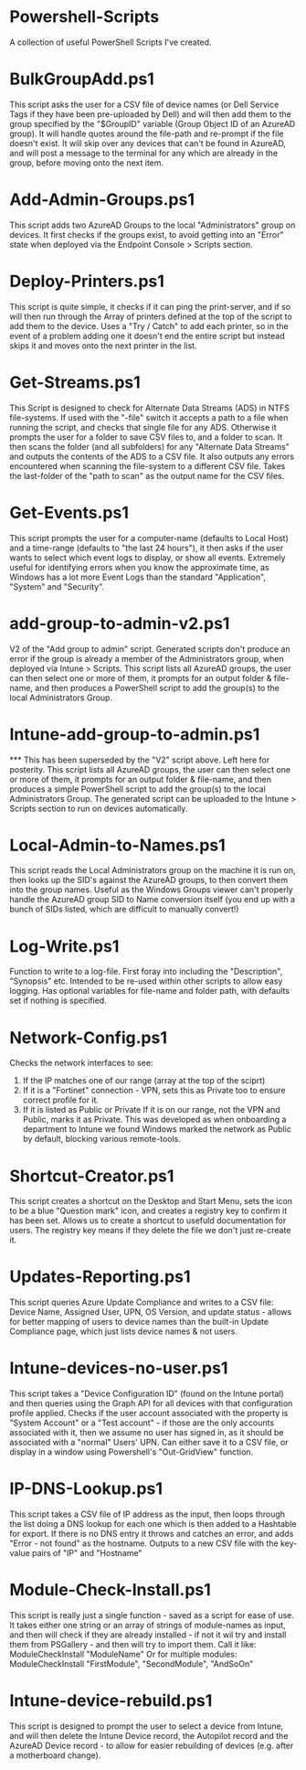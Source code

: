 # Powershell-Scripts
A collection of useful PowerShell Scripts I've created.

# BulkGroupAdd.ps1
This script asks the user for a CSV file of device names (or Dell Service Tags if they have been pre-uploaded by Dell) and will then add them to the group specified by the "$GroupID" variable (Group Object ID of an AzureAD group). It will handle quotes around the file-path and re-prompt if the file doesn't exist. It will skip over any devices that can't be found in AzureAD, and will post a message to the terminal for any which are already in the group, before moving onto the next item.

# Add-Admin-Groups.ps1
This script adds two AzureAD Groups to the local "Administrators" group on devices. It first checks if the groups exist, to avoid getting into an "Error" state when deployed via the Endpoint Console > Scripts section.

# Deploy-Printers.ps1
This script is quite simple, it checks if it can ping the print-server, and if so will then run through the Array of printers defined at the top of the script to add them to the device. Uses a "Try / Catch" to add each printer, so in the event of a problem adding one it doesn't end the entire script but instead skips it and moves onto the next printer in the list.

# Get-Streams.ps1
This Script is designed to check for Alternate Data Streams (ADS) in NTFS file-systems. If used with the "-file" switch it accepts a path to a file when running the script, and checks that single file for any ADS. Otherwise it prompts the user for a folder to save CSV files to, and a folder to scan. It then scans the folder (and all subfolders) for any "Alternate Data Streams" and outputs the contents of the ADS to a CSV file. It also outputs any errors encountered when scanning the file-system to a different CSV file. Takes the last-folder of the "path to scan" as the output name for the CSV files.

# Get-Events.ps1
This script prompts the user for a computer-name (defaults to Local Host) and a time-range (defaults to "the last 24 hours"), it then asks if the user wants to select which event logs to display, or show all events. Extremely useful for identifying errors when you know the approximate time, as Windows has a lot more Event Logs than the standard "Application", "System" and "Security".

# add-group-to-admin-v2.ps1
V2 of the "Add group to admin" script. Generated scripts don't produce an error if the group is already a member of the Administrators group, when deployed via Intune > Scripts. This script lists all AzureAD groups, the user can then select one or more of them, it prompts for an output folder & file-name, and then produces a PowerShell script to add the group(s) to the local Administrators Group.

# Intune-add-group-to-admin.ps1
*** This has been superseded by the "V2" script above. Left here for posterity.
This script lists all AzureAD groups, the user can then select one or more of them, it prompts for an output folder & file-name, and then produces a simple PowerShell script to add the group(s) to the local Administrators Group. The generated script can be uploaded to the Intune > Scripts section to run on devices automatically. 

# Local-Admin-to-Names.ps1
This script reads the Local Administrators group on the machine it is run on, then looks up the SID's against the AzureAD groups, to then convert them into the group names. Useful as the Windows Groups viewer can't properly handle the AzureAD group SID to Name conversion itself (you end up with a bunch of SIDs listed, which are difficult to manually convert!)

# Log-Write.ps1
Function to write to a log-file. First foray into including the "Description", "Synopsis" etc.
Intended to be re-used within other scripts to allow easy logging. Has optional variables for file-name and folder path, with defaults set if nothing is specified.

# Network-Config.ps1
Checks the network interfaces to see:
1) If the IP matches one of our range (array at the top of the sciprt)
2) If it is a "Fortinet" connection - VPN, sets this as Private too to ensure correct profile for it.
3) If it is listed as Public or Private
If it is on our range, not the VPN and Public, marks it as Private.
This was developed as when onboarding a department to Intune we found Windows marked the network as Public by default, blocking various remote-tools.

# Shortcut-Creator.ps1
This script creates a shortcut on the Desktop and Start Menu, sets the icon to be a blue "Question mark" icon, and creates a registry key to confirm it has been set. Allows us to create a shortcut to usefuld documentation for users. The registry key means if they delete the file we don't just re-create it.

# Updates-Reporting.ps1
This script queries Azure Update Compliance and writes to a CSV file: Device Name, Assigned User, UPN, OS Version, and update status - allows for better mapping of users to device names than the built-in Update Compliance page, which just lists device names & not users. 

# Intune-devices-no-user.ps1
This script takes a "Device Configuration ID" (found on the Intune portal) and then queries using the Graph API for all devices with that configuration profile applied. Checks if the user account associated with the property is "System Account" or a "Test account" - if those are the only accounts associated with it, then we assume no user has signed in, as it should be associated with a "normal" Users' UPN.
Can either save it to a CSV file, or display in a window using Powershell's "Out-GridView" function.

# IP-DNS-Lookup.ps1
This script takes a CSV file of IP address as the input, then loops through the list doing a DNS lookup for each one which is then added to a Hashtable for export. If there is no DNS entry it throws and catches an error, and adds "Error - not found" as the hostname. Outputs to a new CSV file with the key-value pairs of "IP" and "Hostname"

# Module-Check-Install.ps1
This script is really just a single function - saved as a script for ease of use. It takes either one string or an array of strings of module-names as input, and then will check if they are already installed - if not it wil try and install them from PSGallery - and then will try to import them.
Call it like:
ModuleCheckInstall "ModuleName"
Or for multiple modules:
ModuleCheckInstall "FirstModule", "SecondModule", "AndSoOn"

# Intune-device-rebuild.ps1
This script is designed to prompt the user to select a device from Intune, and will then delete the Intune Device record, the Autopilot record and the AzureAD Device record - to allow for easier rebuilding of devices (e.g. after a motherboard change).
